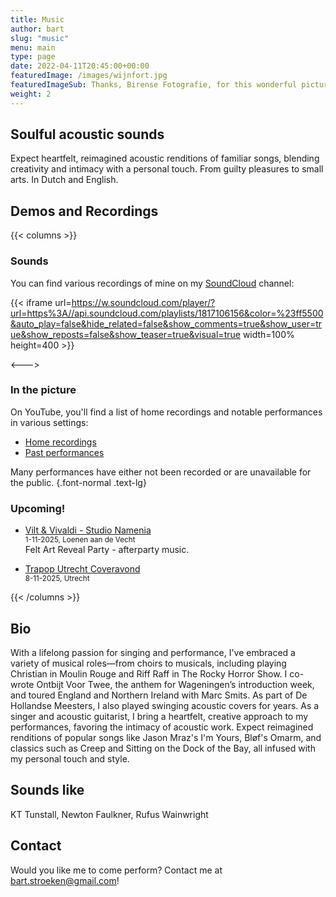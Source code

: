 ```yaml
---
title: Music
author: bart
slug: "music"
menu: main
type: page
date: 2022-04-11T20:45:00+00:00
featuredImage: /images/wijnfort.jpg
featuredImageSub: Thanks, Birense Fotografie, for this wonderful picture!
weight: 2
---
```




## Soulful acoustic sounds

Expect heartfelt, reimagined acoustic renditions of familiar songs, blending creativity and intimacy with a personal touch.
From guilty pleasures to small arts. In Dutch and English.

## Demos and Recordings 
{{< columns >}}

### Sounds

You can find various recordings of mine on my [SoundCloud](https://www.soundcloud.com/bartstroeken) channel:

{{< iframe url=https://w.soundcloud.com/player/?url=https%3A//api.soundcloud.com/playlists/1817106156&color=%23ff5500&auto_play=false&hide_related=false&show_comments=true&show_user=true&show_reposts=false&show_teaser=true&visual=true width=100% height=400 >}}

<---> 

### In the picture
On YouTube, you'll find a list of home recordings and notable performances in various settings:

* [Home recordings](https://www.youtube.com/@bartstroeken/videos)
* [Past performances](https://www.youtube.com/watch?v=VxtN2-mgIU4&list=PLBU6NC_QQAKzo3F0xCfhTwftKJmAaLMok)

Many performances have either not been recorded or are unavailable for the public. 
{.font-normal .text-lg}

### Upcoming!  



* [Vilt & Vivaldi - Studio Namenia](https://www.studionamenia.nl/belevenis/8717/)  
<sup>1-11-2025, Loenen aan de Vecht</sup>   
Felt Art Reveal Party - afterparty music.

* [Trapop Utrecht Coveravond](https://www.trapoputrecht.nl/programma/#calendar-8e07b0d2-a2c7-4fe9-8efb-beefc7465421-event-ce1bbb31-01f2-4f37-a2d2-c0c51f4b412d)   
<sup>8-11-2025, Utrecht</sup>  

{{< /columns >}}
## Bio

With a lifelong passion for singing and performance, I've embraced a variety of musical roles—from choirs to musicals, including playing Christian in Moulin Rouge and Riff Raff in The Rocky Horror Show. 
I co-wrote Ontbijt Voor Twee, the anthem for Wageningen’s introduction week, and toured England and Northern Ireland with Marc Smits. As part of De Hollandse Meesters, I also played swinging acoustic covers for years. 
As a singer and acoustic guitarist, I bring a heartfelt, creative approach to my performances, favoring the intimacy of acoustic work. 
Expect reimagined renditions of popular songs like Jason Mraz's I'm Yours, Bløf's Omarm, and classics such as Creep and Sitting on the Dock of the Bay, all infused with my personal 
touch and style.

## Sounds like

KT Tunstall, Newton Faulkner, Rufus Wainwright

## Contact

Would you like me to come perform? Contact me at bart.stroeken@gmail.com!

